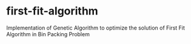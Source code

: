 # first-fit-algorithm
Implementation of Genetic Algorithm to optimize the solution of First Fit Algorithm in Bin Packing Problem
